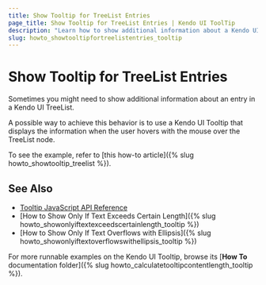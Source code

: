 ```yaml
---
title: Show Tooltip for TreeList Entries
page_title: Show Tooltip for TreeList Entries | Kendo UI ToolTip
description: "Learn how to show additional information about a Kendo UI TreeList entry by using the Kendo UI Tooltip widget."
slug: howto_showtooltipfortreelistentries_tooltip
---
```


# Show Tooltip for TreeList Entries

Sometimes you might need to show additional information about an entry in a Kendo UI TreeList.

A possible way to achieve this behavior is to use a Kendo UI Tooltip that displays the information when the user hovers with the mouse over the TreeList node.

To see the example, refer to [this how-to article]({% slug howto_showtooltip_treelist %}).

## See Also

* [Tooltip JavaScript API Reference](/api/javascript/ui/tooltip)
* [How to Show Only If Text Exceeds Certain Length]({% slug howto_showonlyiftextexceedscertainlength_tooltip %})
* [How to Show Only If Text Overflows with Ellipsis]({% slug howto_showonlyiftextoverflowswithellipsis_tooltip %})

For more runnable examples on the Kendo UI Tooltip, browse its [**How To** documentation folder]({% slug howto_calculatetooltipcontentlength_tooltip %}).
